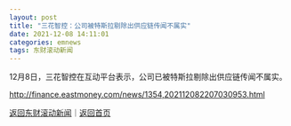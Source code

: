 ```yaml
---
layout: post
title: "三花智控：公司被特斯拉剔除出供应链传闻不属实"
date: 2021-12-08 14:11:01
categories: emnews
tags: 东财滚动新闻
---
```


12月8日，三花智控在互动平台表示，公司已被特斯拉剔除出供应链传闻不属实。

<http://finance.eastmoney.com/news/1354,202112082207030953.html>

[返回东财滚动新闻](//finews.withounder.com/emnews/)｜[返回首页](//finews.withounder.com/)